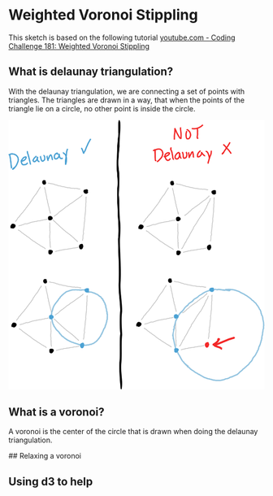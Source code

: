 # Weighted Voronoi Stippling
This sketch is based on the following tutorial [youtube.com - Coding Challenge 181: Weighted Voronoi Stippling](https://www.youtube.com/watch?v=Bxdt6T_1qgc&ab_channel=TheCodingTrain)

## What is delaunay triangulation?
With the delaunay triangulation, we are connecting a set of points with triangles. The triangles are drawn in a way, that when the points of the triangle lie on a circle, no other point is inside the circle.

![Image showing the difference when triangles connected according to delaunay and not according to delaunay](images/delaunay-not-delaunay.svg)

## What is a voronoi?
A voronoi is the center of the circle that is drawn when doing the delaunay triangulation.

## Relaxing a voronoi

## Using d3 to help